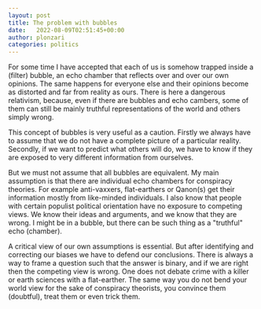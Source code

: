 ```yaml
---
layout: post
title: The problem with bubbles
date:   2022-08-09T02:51:45+00:00
author: plonzari
categories: politics
---
```


For some time I have accepted that each of us is somehow trapped inside a (filter) bubble, an echo 
chamber that reflects over and over our own opinions. The same happens for everyone else and their 
opinions become as distorted and far from reality as ours. There is here a dangerous relativism, 
because, even if there are bubbles and echo cambers, some of them can still be mainly truthful 
representations of the world and others simply wrong.

<!--more-->

This concept of bubbles is very useful as a caution. Firstly we always have to assume that we 
do not have a complete picture of a particular reality. Secondly, if we want to predict what 
others will do, we have to know if they are exposed to very different information from ourselves.

But we must not assume that all bubbles are equivalent. My main assumption is that there are
individual echo chambers for conspiracy theories. For example anti-vaxxers, flat-earthers or
Qanon(s) get their information mostly from like-minded individuals. I also know that people with 
certain populist political orientation have no exposure to competing views. We know their ideas
and arguments, and we know that they are wrong. I might be in a bubble, but there can be such thing 
as a "truthful" echo (chamber).

A critical view of our own assumptions is essential. But after identifying and correcting our biases
we have to defend our conclusions. There is always a way to frame a question such that the answer 
is binary, and if we are right then the competing view is wrong. One does not debate crime with a 
killer or earth sciences with a flat-earther. The same way you do not bend your world view for the 
sake of conspiracy theorists, you convince them (doubtful), treat them or even trick them.


